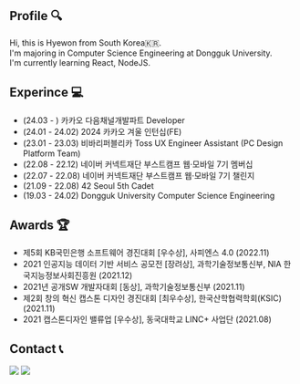 ## Profile 🔍
Hi, this is Hyewon from South Korea🇰🇷.  
I'm majoring in Computer Science Engineering at Dongguk University.  
I'm currently learning React, NodeJS.


## Experince 💻
- (24.03 - ) 카카오 다음채널개발파트 Developer
- (24.01 - 24.02) 2024 카카오 겨울 인턴십(FE)
- (23.01 - 23.03) 비바리퍼블리카 Toss UX Engineer Assistant (PC Design Platform Team)
- (22.08 - 22.12) 네이버 커넥트재단 부스트캠프 웹·모바일 7기 멤버십
- (22.07 - 22.08) 네이버 커넥트재단 부스트캠프 웹·모바일 7기 챌린지
- (21.09 - 22.08) 42 Seoul 5th Cadet
- (19.03 - 24.02) Dongguk University Computer Science Engineering

## Awards 🏆
- 제5회 KB국민은행 소프트웨어 경진대회 [우수상], 사피엔스 4.0 (2022.11)
- 2021 인공지능 데이터 기반 서비스 공모전 [장려상], 과학기술정보통신부, NIA 한국지능정보사회진흥원 (2021.12)
- 2021년 공개SW 개발자대회 [동상], 과학기술정보통신부 (2021.11)
- 제2회 창의 혁신 캡스톤 디자인 경진대회 [최우수상], 한국산학협력학회(KSIC) (2021.11)
- 2021 캡스톤디자인 밸류업 [우수상], 동국대학교 LINC+ 사업단 (2021.08)


## Contact 📞
<a href="https://velog.io/@hyewon_kkang"><img src="https://img.shields.io/badge/Tech Blog-A9BCF5?style=flat-square&logo=GitHub Sponsors&logoColor=white&link=https://velog.io/@hyewonkkang/"/></a>
<a href="mailto:gpffps369@gmail.com"><img src="https://img.shields.io/badge/Gmail-D0A9F5?style=flat-square&logo=Gmail&logoColor=white&link=mailto:gpffps369@gmail.com"/></a>

<!-- ## Stats
[![Anurag's GitHub stats](https://github-readme-stats.vercel.app/api?username=HyewonKkang&&title_color=A9BCF5&show_icons=true&icon_color=D0A9F5)](https://github.com/anuraghazra/github-readme-stats)
<!--[![Top Langs](https://github-readme-stats.vercel.app/api/top-langs/?username=HyewonKkang&layout=compact&title_color=A9BCF5)](https://github.com/anuraghazra/github-readme-stats)-->
